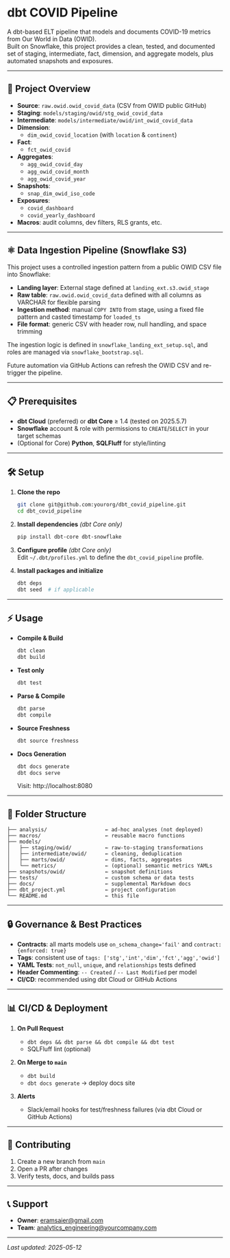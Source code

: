 # dbt COVID Pipeline

A dbt-based ELT pipeline that models and documents COVID-19 metrics from Our World in Data (OWID).  
Built on Snowflake, this project provides a clean, tested, and documented set of staging, intermediate, fact, dimension, and aggregate models, plus automated snapshots and exposures.

---

## 🚀 Project Overview

- **Source**: `raw.owid.owid_covid_data` (CSV from OWID public GitHub)  
- **Staging**: `models/staging/owid/stg_owid_covid_data`  
- **Intermediate**: `models/intermediate/owid/int_owid_covid_data`  
- **Dimension**:
  - `dim_owid_covid_location` (with `location` & `continent`)  
- **Fact**: 
  - `fct_owid_covid`  
- **Aggregates**:  
  - `agg_owid_covid_day`  
  - `agg_owid_covid_month`  
  - `agg_owid_covid_year`  
- **Snapshots**:  
  - `snap_dim_owid_iso_code`  
- **Exposures**:  
  - `covid_dashboard`  
  - `covid_yearly_dashboard`  
- **Macros**: audit columns, dev filters, RLS grants, etc.

---

## ⚛️ Data Ingestion Pipeline (Snowflake S3)

This project uses a controlled ingestion pattern from a public OWID CSV file into Snowflake:

- **Landing layer**: External stage defined at `landing_ext.s3.owid_stage`
- **Raw table**: `raw.owid.owid_covid_data` defined with all columns as VARCHAR for flexible parsing
- **Ingestion method**: manual `COPY INTO` from stage, using a fixed file pattern and casted timestamp for `loaded_ts`
- **File format**: generic CSV with header row, null handling, and space trimming

The ingestion logic is defined in `snowflake_landing_ext_setup.sql`, and roles are managed via `snowflake_bootstrap.sql`.

Future automation via GitHub Actions can refresh the OWID CSV and re-trigger the pipeline.

---

## 📋 Prerequisites

- **dbt Cloud** (preferred) or **dbt Core** ≥ 1.4 (tested on 2025.5.7)  
- **Snowflake** account & role with permissions to `CREATE`/`SELECT` in your target schemas  
- (Optional for Core) **Python**, **SQLFluff** for style/linting  

---

## 🛠️ Setup

1. **Clone the repo**  
   ```bash
   git clone git@github.com:yourorg/dbt_covid_pipeline.git
   cd dbt_covid_pipeline
   ```

2. **Install dependencies** *(dbt Core only)*  
   ```bash
   pip install dbt-core dbt-snowflake
   ```

3. **Configure profile** *(dbt Core only)*  
   Edit `~/.dbt/profiles.yml` to define the `dbt_covid_pipeline` profile.

4. **Install packages and initialize**  
   ```bash
   dbt deps
   dbt seed  # if applicable
   ```

---

## ⚡ Usage

- **Compile & Build**  
  ```bash
  dbt clean
  dbt build
  ```

- **Test only**  
  ```bash
  dbt test
  ```

- **Parse & Compile**  
  ```bash
  dbt parse
  dbt compile
  ```

- **Source Freshness**  
  ```bash
  dbt source freshness
  ```

- **Docs Generation**  
  ```bash
  dbt docs generate
  dbt docs serve
  ```
  Visit: http://localhost:8080

---

## 🌲 Folder Structure

```
├── analysis/                   ← ad-hoc analyses (not deployed)
├── macros/                     ← reusable macro functions
├── models/
│   ├── staging/owid/           ← raw-to-staging transformations
│   ├── intermediate/owid/      ← cleaning, deduplication
│   ├── marts/owid/             ← dims, facts, aggregates
│   └── metrics/                ← (optional) semantic metrics YAMLs
├── snapshots/owid/             ← snapshot definitions
├── tests/                      ← custom schema or data tests
├── docs/                       ← supplemental Markdown docs
├── dbt_project.yml             ← project configuration
└── README.md                   ← this file
```

---

## 🔒 Governance & Best Practices

- **Contracts**: all marts models use `on_schema_change='fail'` and `contract: {enforced: true}`  
- **Tags**: consistent use of `tags: ['stg','int','dim','fct','agg','owid']`  
- **YAML Tests**: `not_null`, `unique`, and `relationships` tests defined  
- **Header Commenting**: `-- Created` / `-- Last Modified` per model  
- **CI/CD**: recommended using dbt Cloud or GitHub Actions  

---

## 📊 CI/CD & Deployment

1. **On Pull Request**  
   - `dbt deps && dbt parse && dbt compile && dbt test`
   - SQLFluff lint (optional)

2. **On Merge to `main`**  
   - `dbt build`
   - `dbt docs generate` → deploy docs site

3. **Alerts**  
   - Slack/email hooks for test/freshness failures (via dbt Cloud or GitHub Actions)

---

## 🤝 Contributing

1. Create a new branch from `main`
2. Open a PR after changes
3. Verify tests, docs, and builds pass

---

## 📞 Support

- **Owner**: eramsaier@gmail.com  
- **Team**: analytics_engineering@yourcompany.com  

---

_Last updated: 2025-05-12_
